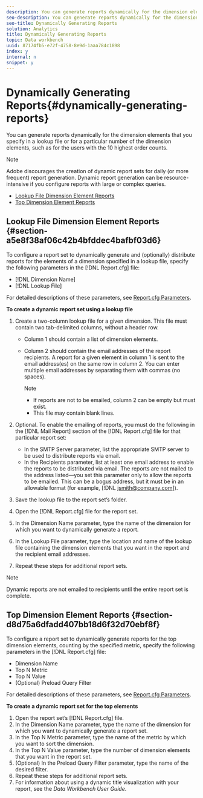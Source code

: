 ```yaml
---
description: You can generate reports dynamically for the dimension elements that you specify in a lookup file or for a particular number of the dimension elements, such as for the users with the 10 highest order counts.
seo-description: You can generate reports dynamically for the dimension elements that you specify in a lookup file or for a particular number of the dimension elements, such as for the users with the 10 highest order counts.
seo-title: Dynamically Generating Reports
solution: Analytics
title: Dynamically Generating Reports
topic: Data workbench
uuid: 87174fb5-e72f-4758-8e9d-1aaa784c1898
index: y
internal: n
snippet: y
---
```


# Dynamically Generating Reports{#dynamically-generating-reports}

You can generate reports dynamically for the dimension elements that you specify in a lookup file or for a particular number of the dimension elements, such as for the users with the 10 highest order counts.

>[!NOTE]
>
>Adobe discourages the creation of dynamic report sets for daily (or more frequent) report generation. Dynamic report generation can be resource-intensive if you configure reports with large or complex queries.

* [Lookup File Dimension Element Reports](../../../../../home/c-rpt-oview/c-work-rpt-sets/t-create-rpt-set/t-config-rpt-set/c-dyn-gen-rpts.md#section-a5e8f38af06c42b4bfddec4bafbf03d6) 
* [Top Dimension Element Reports](../../../../../home/c-rpt-oview/c-work-rpt-sets/t-create-rpt-set/t-config-rpt-set/c-dyn-gen-rpts.md#section-d8d75a6dfadd407bb18d6f32d70ebf8f)

## Lookup File Dimension Element Reports {#section-a5e8f38af06c42b4bfddec4bafbf03d6}

To configure a report set to dynamically generate and (optionally) distribute reports for the elements of a dimension specified in a lookup file, specify the following parameters in the [!DNL Report.cfg] file:

* [!DNL Dimension Name] 
* [!DNL Lookup File]

For detailed descriptions of these parameters, see [Report.cfg Parameters](../../../../../home/c-rpt-oview/c-rpt-param-ref/c-rpt-param.md#concept-838e59d72d3f4cb29ee15f5c7eb0ceff).

**To create a dynamic report set using a lookup file**

1. Create a two-column lookup file for a given dimension. This file must contain two tab-delimited columns, without a header row.

    * Column 1 should contain a list of dimension elements. 
    * Column 2 should contain the email addresses of the report recipients. A report for a given element in column 1 is sent to the email address(es) on the same row in column 2. You can enter multiple email addresses by separating them with commas (no spaces).

      >[!NOTE]
      >
      >
      >    
      >    
      >    * If reports are not to be emailed, column 2 can be empty but must exist. 
      >    * This file may contain blank lines. 
      >    
      >

1. Optional. To enable the emailing of reports, you must do the following in the [!DNL Mail Report] section of the [!DNL Report.cfg] file for that particular report set:

    * In the SMTP Server parameter, list the appropriate SMTP server to be used to distribute reports via email. 
    * In the Recipients parameter, list at least one email address to enable the reports to be distributed via email. The reports are not mailed to the address listed—you set this parameter only to allow the reports to be emailed. This can be a bogus address, but it must be in an allowable format (for example, [!DNL jsmith@company.com]).

1. Save the lookup file to the report set’s folder. 
1. Open the [!DNL Report.cfg] file for the report set. 
1. In the Dimension Name parameter, type the name of the dimension for which you want to dynamically generate a report. 
1. In the Lookup File parameter, type the location and name of the lookup file containing the dimension elements that you want in the report and the recipient email addresses. 
1. Repeat these steps for additional report sets.

>[!NOTE]
>
>Dynamic reports are not emailed to recipients until the entire report set is complete.

## Top Dimension Element Reports {#section-d8d75a6dfadd407bb18d6f32d70ebf8f}

To configure a report set to dynamically generate reports for the top dimension elements, counting by the specified metric, specify the following parameters in the [!DNL Report.cfg] file:

* Dimension Name 
* Top N Metric 
* Top N Value 
* (Optional) Preload Query Filter

For detailed descriptions of these parameters, see [Report.cfg Parameters](../../../../../home/c-rpt-oview/c-rpt-param-ref/c-rpt-param.md#concept-838e59d72d3f4cb29ee15f5c7eb0ceff).

**To create a dynamic report set for the top elements**

1. Open the report set’s [!DNL Report.cfg] file. 
1. In the Dimension Name parameter, type the name of the dimension for which you want to dynamically generate a report set. 
1. In the Top N Metric parameter, type the name of the metric by which you want to sort the dimension. 
1. In the Top N Value parameter, type the number of dimension elements that you want in the report set. 
1. (Optional) In the Preload Query Filter parameter, type the name of the desired filter. 
1. Repeat these steps for additional report sets. 
1. For information about using a dynamic title visualization with your report, see the *Data Workbench User Guide*.

